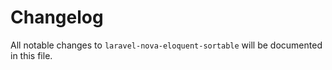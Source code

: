 # Changelog

All notable changes to `laravel-nova-eloquent-sortable` will be documented in this file.
